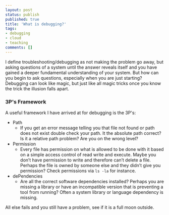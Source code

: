 ```yaml
---
layout: post
status: publish
published: true
title: 'What is debugging?'
tags: 
- debugging
- cloud
- teaching
comments: []
---
```


I define troubleshooting/debugging as not making the problem go away, but asking questions of a system until the answer reveals itself and you have gained a deeper fundamental understanding of your system.  But how can you begin to ask questions, especially when you are just starting?  Debugging can look like magic, but just like all magic tricks once you know the trick the illusion falls apart.

### 3P's Framework

A useful framework I have arrived at for debugging is the 3P's:

* Path
  * If you get an error message telling you that file not found or path does not exist double check your path. It the absolute path correct? Is it a relative path problem? Are you on the wrong level?
* Permission
  * Every file has permission on what is allowed to be done with it based on a simple access control of read write and execute. Maybe you don’t have permission to write and therefore can’t delete a file. Perhaps the file is owned by someone else and they didn’t give you permission? Check permissions via `ls -la` for instance.
* dePendencies
  * Are all the correct software dependencies installed? Perhaps you are missing a library or have an incompatible version that is preventing a tool from running? Often a system library or language dependency is missing.

All else fails and you still have a problem, see if it is a full moon outside.